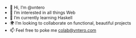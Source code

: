 - 👋 Hi, I’m @vntero
- 👀 I’m interested in all things Web
- 🌱 I’m currently learning Haskell
- 🌍 I’m looking to collaborate on functional, beautiful projects
- 📫 Feel free to poke me colab@vntero.com

<!---
vntero/vntero is a ✨ special ✨ repository because its `README.md` (this file) appears on your GitHub profile.
You can click the Preview link to take a look at your changes.
--->
